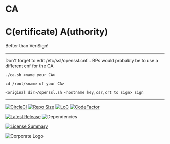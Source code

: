 # CA
C(ertificate) A(uthority)
==========
Better than VeriSign!

----------
Don't forget to edit /etc/ssl/openssl.cnf...
BPs would probably be to use a different cnf for the CA

`./ca.sh <name your CA>`

`cd /root/<name of your CA>`

`<original dir>/openssl.sh <hostname key,csr,crt to sign> sign`

----------
[![CircleCI](https://img.shields.io/circleci/build/github/InnovAnon-Inc/CA?color=%23FF1100&logo=InnovAnon%2C%20Inc.&logoColor=%23FF1133&style=plastic)](https://circleci.com/gh/InnovAnon-Inc/CA)
[![Repo Size](https://img.shields.io/github/repo-size/InnovAnon-Inc/CA?color=%23FF1100&logo=InnovAnon%2C%20Inc.&logoColor=%23FF1133&style=plastic)](https://github.com/InnovAnon-Inc/CA)
[![LoC](https://tokei.rs/b1/github/InnovAnon-Inc/CA?category=code)](https://github.com/InnovAnon-Inc/CA)
[![CodeFactor](https://www.codefactor.io/repository/github/InnovAnon-Inc/CA/badge)](https://www.codefactor.io/repository/github/InnovAnon-Inc/CA)

[![Latest Release](https://img.shields.io/github/commits-since/InnovAnon-Inc/CA/latest?color=%23FF1100&include_prereleases&logo=InnovAnon%2C%20Inc.&logoColor=%23FF1133&style=plastic)](https://github.com/InnovAnon-Inc/CA/releases/latest)
![Dependencies](https://img.shields.io/librariesio/github/InnovAnon-Inc/CA?color=%23FF1100&style=plastic)

[![License Summary](https://img.shields.io/github/license/InnovAnon-Inc/CA?color=%23FF1100&label=Free%20Code%20for%20a%20Free%20World%21&logo=InnovAnon%2C%20Inc.&logoColor=%23FF1133&style=plastic)](https://tldrlegal.com/license/unlicense#summary)

![Corporate Logo](https://i.imgur.com/UD8y4Is.gif)

